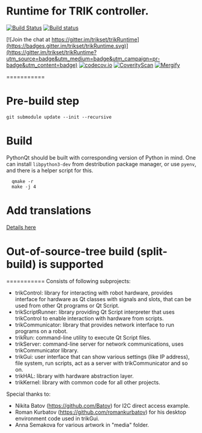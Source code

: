 # Runtime for TRIK controller.

[![Build Status](https://img.shields.io/travis/trikset/trikRuntime/master.svg?maxAge=3600&style=for-the-badge&logo=linux&logoColor=green)](https://travis-ci.com/trikset/trikRuntime)
[![Build status](https://img.shields.io/appveyor/ci/iakov/trikruntime-cgd5y/master.svg?maxAge=3600&style=for-the-badge&logo=windows&logoColor=green)](https://ci.appveyor.com/project/iakov/trikruntime-cgd5y/branch/master)

[![Join the chat at https://gitter.im/trikset/trikRuntime](https://badges.gitter.im/trikset/trikRuntime.svg)](https://gitter.im/trikset/trikRuntime?utm_source=badge&utm_medium=badge&utm_campaign=pr-badge&utm_content=badge)
[![codecov.io](https://codecov.io/github/trikset/trikRuntime/coverage.svg?branch=master)](https://codecov.io/github/trikset/trikRuntime?branch=master)
[![CoverityScan](https://scan.coverity.com/projects/7496/badge.svg)](https://scan.coverity.com/projects/trikset-trikruntime)
[![Mergify](https://img.shields.io/endpoint.svg?url=https://gh.mergify.io/badges/trikset/trikRuntime&style=flat)](ADD_URL_HERE)

===========


# Pre-build step

  ```git submodule update --init --recursive```

# Build
  PythonQt should be built with corresponding version of Python in mind.
  One can install `libpython3-dev` from destribution package manager, or use `pyenv`, and there is a helper script for this.

  ```shell
    qmake -r
    make -j 4
  ```

# Add translations
  [Details here](https://github.com/kleo-53/trikRuntime/blob/master/translations/ADDING_TRANSLATIONS.en.md)

# Out-of-source-tree build (split-build) is supported

===========
Consists of following subprojects:
- trikControl: library for interacting with robot hardware, provides interface for hardware as Qt classes with signals and slots, that can be used from other Qt programs or Qt Script.
- trikScriptRunner: library providing Qt Script interpreter that uses trikControl to enable interaction with hardware from scripts.
- trikCommunicator: library that provides network interface to run programs on a robot.
- trikRun: command-line utility to execute Qt Script files.
- trikServer: command-line server for network communications, uses trikCommunicator library.
- trikGui: user interface that can show various settings (like IP address), file system, run scripts, act as a server with trikCommunicator and so on.
- trikHAL: library with hardware abstraction layer.
- trikKernel: library with common code for all other projects.



Special thanks to:
- Nikita Batov (https://github.com/Batov) for I2C direct access example.
- Roman Kurbatov (https://github.com/romankurbatov) for his desktop environment code used in trikGui.
- Anna Semakova for various artwork in "media" folder.
